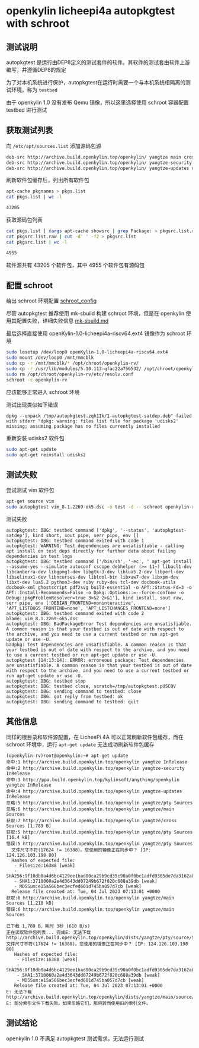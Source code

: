 # openkylin licheepi4a autopkgtest with schroot

## 测试说明

autopkgtest 是运行由DEP8定义的测试套件的软件。其软件的测试套由软件上游编写，并遵循DEP8的规定

为了对本机系统进行保护，autopkgtest在运行时需要一个与本机系统相隔离的测试环境，称为 ``testbed``

由于 openkylin 1.0 没有发布 Qemu 镜像，所以这里选择使用 schroot 容器配置 testbed 进行测试

## 获取测试列表

向 ``/etc/apt/sources.list`` 添加源码包源

```bash
deb-src http://archive.build.openkylin.top/openkylin/ yangtze main cross pty
deb-src http://archive.build.openkylin.top/openkylin/ yangtze-security main cross pty
deb-src http://archive.build.openkylin.top/openkylin/ yangtze-updates main cross pty
```

刷新软件包缓存后，列出所有软件包

```bash
apt-cache pkgnames > pkgs.list
cat pkgs.list | wc -l

43205
```

获取源码包列表

```bash
cat pkgs.list | xargs apt-cache showsrc | grep Package: > pkgsrc.list.raw
cat pkgsrc.list.raw | cut -d' ' -f2 > pkgsrc.list
cat pkgsrc.list | wc -l

4955
```

软件源共有 43205 个软件包，其中 4955 个软件包有源码包

## 配置 schroot

给出 schroot 环境配置 [schroot_config](./schroot_config)

尽管 autopkgtest 推荐使用 mk-sbuild 构建 schroot 环境，但是在 openkylin 使用其配置失败，详细失败信息 [mk-sbuild.md](./mk-sbuild.md)

最后选择直接使用 openKylin-1.0-licheepi4a-riscv64.ext4 镜像作为 schroot 环境

```bash
sudo losetup /dev/loop0 openKylin-1.0-licheepi4a-riscv64.ext4
sudo mount /dev/loop0 /mnt/mmcblk
sudo cp -r /mnt/mmcblk/* /opt/chroot/openkylin-rv/
sudo cp -r /usr/lib/modules/5.10.113-gfac22a756532/ /opt/chroot/openkylin-rv/usr/lib/modules/
sudo rm /opt/chroot/openkylin-rv/etc/resolv.conf
schroot -c openkylin-rv
```

应该能够正常进入 schroot 环境

测试出现类似如下错误

```
dpkg --unpack /tmp/autopkgtest.zqh1Ik/1-autopkgtest-satdep.deb" failed with stderr "dpkg: warning: files list file for package 'udisks2' missing; assuming package has no files currently installed
```

重新安装 udisks2 软件包

```bash
sudo apt-get update
sudo apt-get reinstall udisks2
```

## 测试失败

尝试测试 vim 软件包

```bash
apt-get source vim
sudo autopkgtest vim_8.1.2269-ok5.dsc -o test -d -- schroot openkylin-rv
```

测试失败

```
autopkgtest: DBG: testbed command ['dpkg', '--status', 'autopkgtest-satdep'], kind short, sout pipe, serr pipe, env []
autopkgtest: DBG: testbed command exited with code 1
autopkgtest: WARNING: Test dependencies are unsatisfiable - calling apt install on test deps directly for further data about failing dependencies in test logs
autopkgtest: DBG: testbed command ['/bin/sh', '-ec', ' apt-get install --assume-yes --simulate autoconf cscope debhelper (>= 11~) libacl1-dev libcanberra-dev libgpmg1-dev libgtk-3-dev liblua5.2-dev libperl-dev libselinux1-dev libncurses-dev libtool-bin libxaw7-dev libxpm-dev libxt-dev lua5.2 python3-dev ruby ruby-dev tcl-dev docbook-utils docbook-xml ghostscript pdf2svg build-essential -o APT::Status-Fd=3 -o APT::Install-Recommends=False -o Dpkg::Options::=--force-confnew -o Debug::pkgProblemResolver=true 3>&2 2>&1'], kind install, sout raw, serr pipe, env ['DEBIAN_FRONTEND=noninteractive', 'APT_LISTBUGS_FRONTEND=none', 'APT_LISTCHANGES_FRONTEND=none']
autopkgtest: DBG: testbed command exited with code 2
blame: vim_8.1.2269-ok5.dsc
autopkgtest: DBG: BadPackageError Test dependencies are unsatisfiable. A common reason is that your testbed is out of date with respect to the archive, and you need to use a current testbed or run apt-get update or use -U.
badpkg: Test dependencies are unsatisfiable. A common reason is that your testbed is out of date with respect to the archive, and you need to use a current testbed or run apt-get update or use -U.
autopkgtest [14:13:14]: ERROR: erroneous package: Test dependencies are unsatisfiable. A common reason is that your testbed is out of date with respect to the archive, and you need to use a current testbed or run apt-get update or use -U.
autopkgtest: DBG: testbed stop
autopkgtest: DBG: testbed close, scratch=/tmp/autopkgtest.pUSCQV
autopkgtest: DBG: sending command to testbed: close
autopkgtest: DBG: got reply from testbed: ok
autopkgtest: DBG: sending command to testbed: quit
```

## 其他信息

同样的根目录和软件源配置，在 LicheePi 4A 可以正常刷新软件包缓存，而在 schroot 环境中，运行 ``apt-get update`` 无法成功刷新软件包缓存

```
(openkylin-rv)root@openkylin:~# apt-get update
命中:1 http://archive.build.openkylin.top/openkylin yangtze InRelease
命中:2 http://archive.build.openkylin.top/openkylin yangtze-security InRelease
命中:3 http://ppa.build.openkylin.top/kylinsoft/anything/openkylin yangtze InRelease
命中:4 http://archive.build.openkylin.top/openkylin yangtze-updates InRelease
忽略:5 http://archive.build.openkylin.top/openkylin yangtze/pty Sources
忽略:6 http://archive.build.openkylin.top/openkylin yangtze/main Sources
获取:7 http://archive.build.openkylin.top/openkylin yangtze/cross Sources [1,789 B]
获取:5 http://archive.build.openkylin.top/openkylin yangtze/pty Sources [16.4 kB]
错误:5 http://archive.build.openkylin.top/openkylin yangtze/pty Sources
  文件尺寸不符(17624 != 16388)。您使用的镜像正在同步中？ [IP: 124.126.103.198 80]
  Hashes of expected file:
   - Filesize:16388 [weak]
   - SHA256:9f10db0a4d6bc4129ee1bad80ca29b9cd35c90a0f0bc1adfd9305de7da3162a8
   - SHA1:3710060a2e4d3643dd07249b672f820c688a39db [weak]
   - MD5Sum:e15a566bec3ecfed601d745ba057d7cb [weak]
  Release file created at: Tue, 04 Jul 2023 07:13:01 +0000
获取:6 http://archive.build.openkylin.top/openkylin yangtze/main Sources [1,210 kB]  
错误:6 http://archive.build.openkylin.top/openkylin yangtze/main Sources
  
已下载 1,789 B，耗时 3秒 (610 B/s)
正在读取软件包列表... 完成E: 无法下载 http://archive.build.openkylin.top/openkylin/dists/yangtze/pty/source/Sources.bz2  文件尺寸不符(17624 != 16388)。您使用的镜像正在同步中？ [IP: 124.126.103.198 80]
   Hashes of expected file:
    - Filesize:16388 [weak]
    - SHA256:9f10db0a4d6bc4129ee1bad80ca29b9cd35c90a0f0bc1adfd9305de7da3162a8
    - SHA1:3710060a2e4d3643dd07249b672f820c688a39db [weak]
    - MD5Sum:e15a566bec3ecfed601d745ba057d7cb [weak]
   Release file created at: Tue, 04 Jul 2023 07:13:01 +0000
E: 无法下载 http://archive.build.openkylin.top/openkylin/dists/yangtze/main/source/Sources.bz2  
E: 部分索引文件下载失败。如果忽略它们，那将转而使用旧的索引文件。
```

## 测试结论

openkylin 1.0 不满足 autopkgtest 测试需求，无法运行测试
